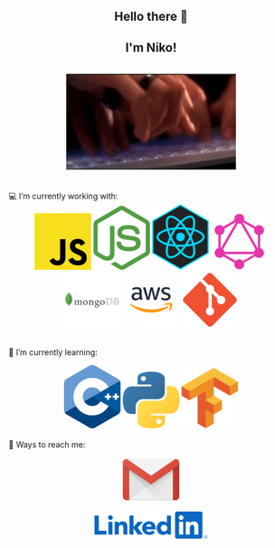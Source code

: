 <h2 style="text-align:center"> Hello there 👋</h2>
<h2 style="text-align:center">I'm Niko!</h2>
<br/>
<div align="center">
   <img src="./programming.gif" width="300"/>
</div>

<br/>
<br/>
💻 I’m currently working with: <br/>
<div align="center">
   <img src="./js_logo.png" width="100">
   <img src="./nodejs.png" width="100">
   <img src="./react.jpg" width="100">
   <img src="./graphql.png" width="100">
   <br/>
   <img src="./mongodb.jpg" width="100">
   <img src="./aws.png" width="100">
   <img src="./git.png" width="100">
</div>

<br>

📖 I’m currently learning:

<div align="center">
   <img src="./cplusplus.png" width="100">
   <img src="./python.png" width="100">
   <img src="./tensor-flow.webp" width="100">
</div>
<br/>
🔗 Ways to reach me:

<div align="center">
<br>
   <a href="mailto:nikgnis@gmail.com">
      <img src="./gmail.png" width="100">
   </a>
   <br>
   <br>
   <a href="www.linkedin.com/in/nikolay-kim-392234aa">
      <img src="./linkedin.png" style="width:200px">
   </a>
</div>
